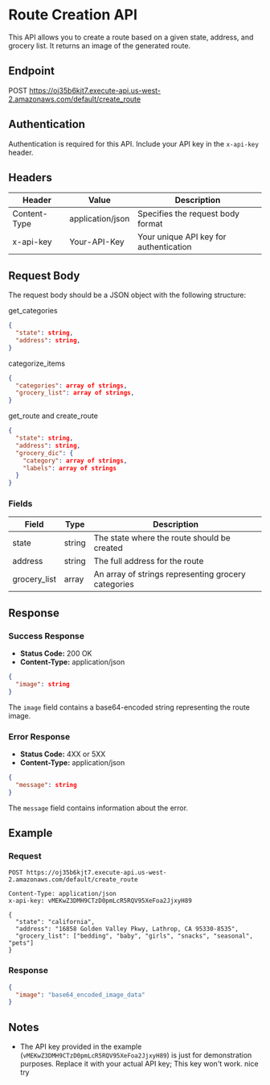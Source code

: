 # Route Creation API

This API allows you to create a route based on a given state, address, and grocery list. It returns an image of the generated route.

## Endpoint


POST https://oj35b6kjt7.execute-api.us-west-2.amazonaws.com/default/create_route


## Authentication

Authentication is required for this API. Include your API key in the `x-api-key` header.

## Headers

| Header          | Value              | Description                             |
|-----------------|--------------------|-----------------------------------------|
| Content-Type    | application/json   | Specifies the request body format       |
| x-api-key       | Your-API-Key       | Your unique API key for authentication  |

## Request Body

The request body should be a JSON object with the following structure:

get_categories
```json
{
  "state": string,
  "address": string,
}
```

categorize_items
```json
{
  "categories": array of strings,
  "grocery_list": array of strings,
}
```

get_route and create_route
```json
{
  "state": string,
  "address": string,
  "grocery_dic": {
    "category": array of strings,
    "labels": array of strings
  }
}
```

### Fields

| Field         | Type     | Description                                        |
|---------------|----------|----------------------------------------------------|
| state         | string   | The state where the route should be created        |
| address       | string   | The full address for the route                     |
| grocery_list  | array    | An array of strings representing grocery categories|

## Response

### Success Response

- **Status Code:** 200 OK
- **Content-Type:** application/json

```json
{
  "image": string
}
```

The `image` field contains a base64-encoded string representing the route image.

### Error Response

- **Status Code:** 4XX or 5XX
- **Content-Type:** application/json

```json
{
  "message": string
}
```

The `message` field contains information about the error.

## Example

### Request

```http
POST https://oj35b6kjt7.execute-api.us-west-2.amazonaws.com/default/create_route

Content-Type: application/json
x-api-key: vMEKwZ3DMH9CTzD0pmLcR5RQV95XeFoa2JjxyH89

{
  "state": "california",
  "address": "16858 Golden Valley Pkwy, Lathrop, CA 95330-8535",
  "grocery_list": ["bedding", "baby", "girls", "snacks", "seasonal", "pets"]
}
```

### Response

```json
{
  "image": "base64_encoded_image_data"
}
```

## Notes

- The API key provided in the example (`vMEKwZ3DMH9CTzD0pmLcR5RQV95XeFoa2JjxyH89`) is just for demonstration purposes. Replace it with your actual API key; This key won't work. nice try
